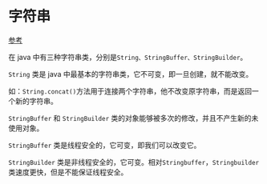 # 字符串

[参考](https://www.runoob.com/java/java-stringbuffer.html)

在 java 中有三种字符串类，分别是`String、StringBuffer、StringBuilder`。

`String` 类是 java 中最基本的字符串类，它不可变，即一旦创建，就不能改变。

如：`String.concat()`方法用于连接两个字符串，他不改变原字符串，而是返回一个新的字符串。

`StringBuffer` 和 `StringBuilder` 类的对象能够被多次的修改，并且不产生新的未使用对象。

`StringBuffer` 类是线程安全的，它可变，即我们可以改变它。

`StringBuilder` 类是非线程安全的，它可变。相对`Stringbuffer`，`Stringbuilder`类速度更快，但是不能保证线程安全。
